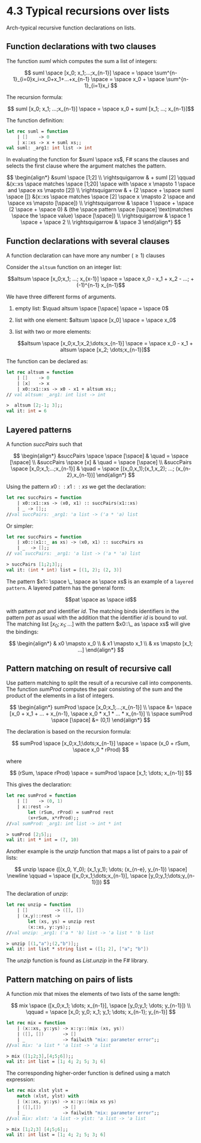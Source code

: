 # 4.3 Typical recursions over lists

Arch-typical recursive function declarations on lists.

## Function declarations with two clauses

The function $suml$ which computes the sum a list of integers:

$$
suml \space [x_0; x_1;...;x_{n-1}] \space = \space \sum^{n-1}_{i=0}x_i=x_0+x_1+...+x_{n-1} \space = \space x_0 + \space \sum^{n-1}_{i=1}x_i
$$

The recursion formula:

$$ suml [x_0; x_1; ...;x_{n-1}] \space = \space x_0 + suml [x_1; ...; x_{n-1}]$$

The function definition:

```fsharp
let rec suml = function
    | []    -> 0
    | x::xs -> x + suml xs;;
val suml: _arg1: int list -> int
```

In evaluating the function for $suml \space xs$, F# scans the clauses and selects the first clause where the argument matches the pattern.

$$
\begin{align*}
    &suml \space [1;2] \\
\rightsquigarrow & + suml [2] \qquad      &(x::xs \space matches \space [1;20] \space with \space x \mapsto 1 \space and \space xs \mapsto [2]) \\
\rightsquigarrow & + (2 \space + \space suml \space []) &(x::xs \space matches \space [2] \space x \mapsto 2 \space and \space xs \mapsto [\space]) \\
\rightsquigarrow & \space 1 \space + \space (2 \space + \space 0)  & (the \space pattern \space [\space] \text(matches \space the \space value) \space [\space]) \\
\rightsquigarrow & \space 1 \space + \space 2 \\
\rightsquigarrow & \space 3
\end{align*}
$$

## Function declarations with several clauses

A function declaration can have more any number $(\geq 1)$ clauses

Consider the `altsum` function on an integer list:

$$altsum \space [x_0;x_1; ...; x_{x-1}] \space = \space x_0 - x_1 + x_2 - ...; + (-1)^{n-1} x_{n-1}$$

We have three different forms of arguments.

1. empty list: $\quad altsum \space [\space] \space = \space 0$

2. list with one element: $altsum \space [x_0] \space = \space x_0$

3. list with two or more elements:

    $$altsum \space [x_0;x_1;x_2;\dots;x_{n-1}] \space = \space x_0 - x_1 + altsum \space [x_2; \dots;x_{n-1}]$$

The function can be declared as:

```fsharp
let rec altsum = function
    | []    -> 0
    | [x]   -> x
    | x0::x1::xs -> x0 - x1 + altsum xs;;
// val altsum: _arg1: int list -> int

>  altsum [2;-1; 3];;
val it: int = 6
```

## Layered patterns

A function $succPairs$ such that

$$
\begin{align*}
&succPairs \space \space [\space]     & \quad = \space [\space] \\
&succPairs \space [x]          & \quad = \space [\space] \\
&succPairs \space [x_0;x_1;...;x_{n-1}] & \quad = \space [(x_0,x_1);(x_1,x_2); ...; (x_{n-2},x_{n-1})]
\end{align*}
$$

Using the pattern $x0::x1::xs$ we get the declaration:

```fsharp
let rec succPairs = function
    | x0::x1::xs -> (x0, x1) :: succPairs(x1::xs)
    | _ -> [];;
//val succPairs: _arg1: 'a list -> ('a * 'a) list
```

Or simpler:

```fsharp
let rec succPairs = function
    | x0::(x1::_ as xs) -> (x0, x1) :: succPairs xs
    | _  -> [];;
// val succPairs: _arg1: 'a list -> ('a * 'a) list

> succPairs [1;2;3];;
val it: (int * int) list = [(1, 2); (2, 3)]
```

The pattern $x1:: \space \_ \space as \space xs$ is an example of a `layered pattern`. A layered pattern has the general form:

$$pat \space as \space id$$

with pattern $pat$ and identifier $id$. The matching binds identifiers in the pattern $pat$ as usual with the addition that the identifier $id$ is bound to $val$. The matching list $[x_0;x_1;\dots]$ with the pattern $x0::\_ as \space xs$ will give the bindings:

$$
\begin{align*}
& x0 \mapsto x_0 \\
& x1 \mapsto x_1 \\
& xs \mapsto [x_1; ...]
\end{align*}
$$

## Pattern matching on result of recursive call

Use pattern matching to split the result of a recursive call into components.  The function $sumProd$ computes the pair consisting of the sum and the product of the elements in a list of integers.

$$
\begin{align*}
sumProd \space [x_0;x_1;...;x_{n-1}] \\
\space  &= \space [x_0 + x_1 + ... + x_{n-1}, \space x_0 * x_1 * ... * x_{n-1}]  \\
\space sumProd \space [\space] &= (0,1)
\end{align*}
$$

The declaration is based on the recursion formula:

$$
sumProd \space [x_0;x_1;\dots;x_{n-1}] \space = \space (x_0 + rSum, \space x_0 * rProd)
$$

where

$$
(rSum, \space rProd) \space = sumProd \space [x_1; \dots; x_{n-1}]
$$

This gives the declaration:

```fsharp
let rec sumProd = function
    | []    -> (0, 1)
    | x::rest ->
        let (rSum, rProd) = sumProd rest
        (x+rSum, x*rProd);;
//val sumProd: _arg1: int list -> int * int

> sumProd [2;5];;
val it: int * int = (7, 10)
```

Another example is the $unzip$ function that maps a list of pairs to a pair of lists:

$$
unzip \space ([(x_0, Y_0); (x_1,y_1); \dots; (x_{n-e}, y_{n-1}) \space] \newline
\qquad = \space ([x_0;x_1;\dots;x_{n-1}], \space [y_0;y_1;\dots;y_{n-1}]))
$$

The declaration of $unzip$:

```fsharp
let rec unzip = function
    | []          -> ([], [])
    | (x,y)::rest ->
        let (xs, ys) = unzip rest
        (x::xs, y::ys);;
//val unzip: _arg1: ('a * 'b) list -> 'a list * 'b list

> unzip [(1,"a");(2,"b")];;
val it: int list * string list = ([1; 2], ["a"; "b"])
```

The $unzip$ function is found as $List.unzip$ in the F# library.

## Pattern matching on pairs of lists

A function $mix$ that mixes the elements of two lists of the same length:

$$
mix \space ([x_0;x_1; \dots; x_{n-1}], \space [y_0;y_1; \dots; y_{n-1}]) \\
\qquad = \space [x_0; y_0; x_1; y_1; \dots; x_{n-1}; y_{n-1}]
$$

```fsharp
let rec mix = function
    | (x::xs, y::ys) -> x::y::(mix (xs, ys))
    | ([], [])       -> []
    | _              -> failwith "mix: parameter error";;
//val mix: 'a list * 'a list -> 'a list

> mix ([1;2;3],[4;5;6]);;
val it: int list = [1; 4; 2; 5; 3; 6]
```

The corresponding higher-order function is defined using a match expression:

```fsharp
let rec mix xlst ylst =
    match (xlst, ylst) with
    | (x::xs, y::ys) -> x::y::(mix xs ys)
    | ([],[])        -> []
    | _              -> failwith "mix: parameter error";;
//val mix: xlst: 'a list -> ylst: 'a list -> 'a list

> mix [1;2;3] [4;5;6];;
val it: int list = [1; 4; 2; 5; 3; 6]
```
